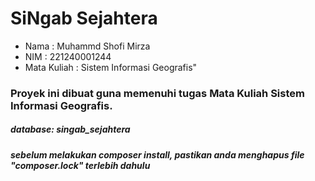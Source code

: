 # SiNgab Sejahtera
- Nama        : Muhammd Shofi Mirza
- NIM         : 221240001244
- Mata Kuliah : Sistem Informasi Geografis"

### Proyek ini dibuat guna memenuhi tugas Mata Kuliah Sistem Informasi Geografis.

##### database: singab_sejahtera
##### sebelum melakukan composer install, pastikan anda menghapus file "composer.lock" terlebih dahulu

